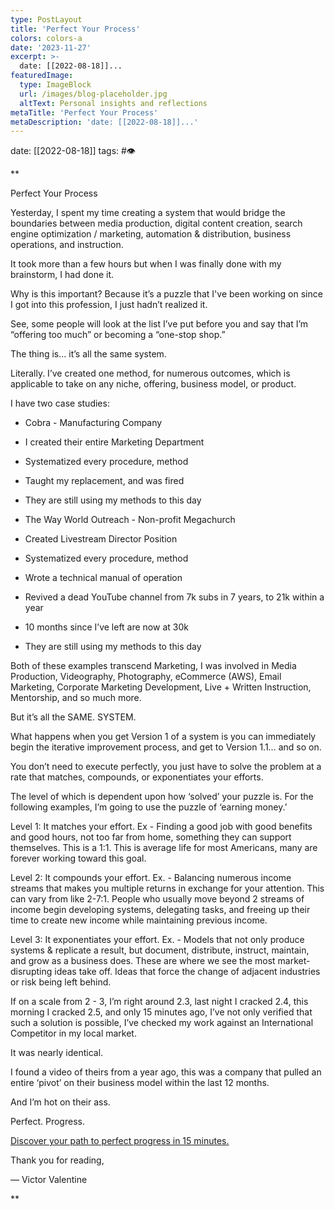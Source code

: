 ```yaml
---
type: PostLayout
title: 'Perfect Your Process'
colors: colors-a
date: '2023-11-27'
excerpt: >-
  date: [[2022-08-18]]...
featuredImage:
  type: ImageBlock
  url: /images/blog-placeholder.jpg
  altText: Personal insights and reflections
metaTitle: 'Perfect Your Process'
metaDescription: 'date: [[2022-08-18]]...'
---
```


date: [[2022-08-18]]
tags: #👁 

**

Perfect Your Process

  

Yesterday, I spent my time creating a system that would bridge the boundaries between media production, digital content creation, search engine optimization / marketing, automation & distribution, business operations, and instruction.

  

It took more than a few hours but when I was finally done with my brainstorm, I had done it.

  

Why is this important? Because it’s a puzzle that I've been working on since I got into this profession, I just hadn’t realized it.

  

See, some people will look at the list I’ve put before you and say that I’m “offering too much” or becoming a “one-stop shop.”

  

The thing is… it’s all the same system.

  

Literally. I’ve created one method, for numerous outcomes, which is applicable to take on any niche, offering, business model, or product.

  

I have two case studies:

-   Cobra - Manufacturing Company
    

-   I created their entire Marketing Department
    
-   Systematized every procedure, method
    
-   Taught my replacement, and was fired
    
-   They are still using my methods to this day
    

-   The Way World Outreach - Non-profit Megachurch
    

-   Created Livestream Director Position
    
-   Systematized every procedure, method
    
-   Wrote a technical manual of operation
    
-   Revived a dead YouTube channel from 7k subs in 7 years, to 21k within a year
    
-   10 months since I’ve left are now at 30k
    
-   They are still using my methods to this day
    

  

Both of these examples transcend Marketing, I was involved in Media Production, Videography, Photography, eCommerce (AWS), Email Marketing, Corporate Marketing Development, Live + Written Instruction, Mentorship, and so much more.

  

But it’s all the SAME. SYSTEM.

  

What happens when you get Version 1 of a system is you can immediately begin the iterative improvement process, and get to Version 1.1… and so on. 

  

You don’t need to execute perfectly, you just have to solve the problem at a rate that matches, compounds, or exponentiates your efforts.

  

The level of which is dependent upon how ‘solved’ your puzzle is. For the following examples, I’m going to use the puzzle of ‘earning money.’

  

Level 1: It matches your effort. Ex - Finding a good job with good benefits and good hours, not too far from home, something they can support themselves. This is a 1:1. This is average life for most Americans, many are forever working toward this goal.

  

Level 2: It compounds your effort. Ex. - Balancing numerous income streams that makes you multiple returns in exchange for your attention. This can vary from like 2-7:1. People who usually move beyond 2 streams of income begin developing systems, delegating tasks, and freeing up their time to create new income while maintaining previous income. 

  

Level 3: It exponentiates your effort. Ex. - Models that not only produce systems & replicate a result, but document, distribute, instruct, maintain, and grow as a business does. These are where we see the most market-disrupting ideas take off. Ideas that force the change of adjacent industries or risk being left behind.

  

If on a scale from 2 - 3, I’m right around 2.3, last night I cracked 2.4, this morning I cracked 2.5, and only 15 minutes ago, I’ve not only verified that such a solution is possible, I’ve checked my work against an International Competitor in my local market.

  

It was nearly identical.

  

I found a video of theirs from a year ago, this was a company that pulled an entire ‘pivot’ on their business model within the last 12 months.

  

And I’m hot on their ass.

  

Perfect. Progress. 

  

[Discover your path to perfect progress in 15 minutes.](http://www.beremarqable.com/victor)

  
  

Thank you for reading,

  

— Victor Valentine

  
  
  
**